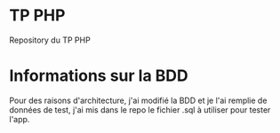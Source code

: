 # TP PHP

Repository du TP PHP

# Informations sur la BDD

Pour des raisons d'architecture, j'ai modifié la BDD et je l'ai remplie de données de test, j'ai mis dans le repo le fichier .sql à utiliser pour tester l'app.